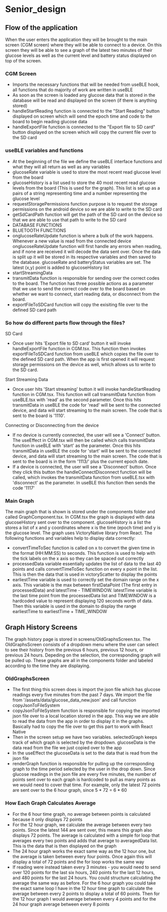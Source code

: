 # Senior_design

## Flow of the application
When the user enters the application they will be brought to the main screen (CGM screen) where they will be able to connect to a device. On this screen they will be able to see a graph of the latest two minutes of their glucose levels as well as the current level and battery status displayed on top of the screen. 

### CGM Screen
* Imports the necessary functions that will be needed from useBLE hook, all functions that do majority of work are written in useBLE
* As soon as the screen is loaded any glucose data that is stored in the database will be read and displayed on the screen (if there is anything stored)
* handleStartReading function is connected to the "Start Reading" button displayed on screen which will send the epoch time and code to the board to begin reading glucose data
* handleExportFile function is connected to the "Export file to SD card" button displayed on the screen which will copy the current file over to the SD card

### useBLE variables and functions
* At the beginning of the file we define the useBLE interface functions and what they will all return as well as any variables
* glucoseRate variable is used to store the most recent read glucose level from the board
* glucoseHistory is a list used to store the 40 most recent read glucose levels from the board (This is used for the graph). This list is set up as a pairs of a string representing time and a number representing the glucose level
* requestStoragePermissions function purpose is to request the storage permissions on the android device so we are able to write to the SD card
* getSdCardPath function will get the path of the SD card on the device so that we are able to use that path to write to the SD card
* DATABASE FUNCTIONS
* BLUETOOTH FUNCTIONS
* onglucoseRateUpdate function is where a bulk of the work happens. Whenever a new value is read from the connected device onglucoseRateUpdate function will first handle any errors when reading, and if none are received it will decode the data sent over. Once the data is split up it will be stored in its respective variables and then saved to the database. glucoseRate and batteryStatus variables are set. The latest (x,y) point is added to glucoseHistory list
* startStreamingData
* transmitData function is responsible for sending over the correct codes to the board. The function has three possible actions as a parameter that we use to send the correct code over to the board based on whether we want to connect, start reading data, or disconnect from the board. 
* exportFileToSDCard function will copy the exisiting file over to the defined SD card path

### So how do different parts flow through the files?
SD Card
* Once user hits 'Export file to SD card' button it will invoke handleExportFile function in CGM.tsx. This function then invokes exportFileToSDCard function from useBLE which copies the file over to the defined SD card path. When the app is first opened it will request storage permissions on the device as well, which allows us to write to the SD card.

Start Streaming Data
* Once user hits 'Start streaming' button it will invoke handleStartReading function in CGM.tsx. This function will call transmitData function from useBLE.tsx with 'read' as the second parameter. Once this hits transmitData in useBLE the code for 'read' will be sent to the connected device, and data will start streaming to the main screen. The code that is sent to the board is '1110'. 

Connecting or Disconnecting from the device
* If no device is currently connected, the user will see a 'Connect' button. The useEffect in CGM.tsx will then be called which calls transmitData function in useBLE with 'start' as the parameter. Once this hits transmitData in useBLE the code for 'start' will be sent to the connected device, and data will start streaming to the main screen. The code that is sent to the board is in the form '1113/' plus the current epoch date. 
* If a device is connected, the user will see a 'Disconnect' button. Once they click this button the handleConnectDisconnect function will be called, which invokes the transmitData function from useBLE.tsx with 'disconnect' as the parameter. In useBLE this function then sends the code '1117'

### Main Graph
The main graph that is shown is stored under the components folder and called GraphComponent.tsx. In CGM.tsx the graph is displayed with data glucoseHistory sent over to the component. glucoseHistory is a list the stores a list of x and y coordinates where x is the time (epoch time) and y is the glucose level. The graph uses VictoryNative library from React. The following functions and variables help to display data correctly:
* convertTimeToSec function is called on x to convert the given time in the format (HH:MM:SS) to seconds. This function is used to help with the tick labels on the x axis so they can be spaced out correctly
* processedData variable essentially updates the list of data to the last 40 points and calls convertTimeToSec function on every x point in the list. This is then the data that is used in victoryScatter to display the points
* earliestTime variable is used to correctly set the domain range on the x axis. This variable is the max between firstDataPoint (The first entry in processedData) and latestTime - TIMEWINDOW. latestTime variable is the last time point from the processedData list and TIMEWINDOW is a hardcoded value to represent displaying 120 seconds worth of data. Then this variable is used in the domain to display the range earliestTime to earliestTime + TIME_WINDOW

## Graph History Screens
The graph history page is stored in screens/OldGraphsScreen.tsx. The OldGraphsScreen consists of a dropdown menu where the user can select to see their history from the previous 6 hours, previous 12 hours, or previous 24 hours. Depeding on the selection, the corresponding graph will be pulled up. These graphs are all in the components folder and labeled according to the time they are displaying. 

### OldGraphsScreen
* The first thing this screen does is import the json file which has glucose readings every five minutes from the past 7 days. We import the file from '/assets/data/glucose_data_new.json' and call function copyJsonToFileSystem
* copyJsonToFileSystem function is responsible for copying the imported json file over to a local location stored in the app. This way we are able to read the data from the app in order to display it in the graphs. Basically had to copy the file over to get this part to work with React Native
* Then in the screen setup we have two variables. selectedGraph keeps track of which graph is selected by the dropdown. glucoseData is the data read from the file we just copied over to the app
* In the useEffect the glucoseData is set to the data that is read from the json file
* renderGraph function is responsible for pulling up the corresponding graph to the time period selected by the user in the drop down. Since glucose readings in the json file are every five minutes, the number of points sent over to each graph is hardcoded to pull as many points as we would need to cover that time. For example, only the latest 72 points are sent over to the 6 hour graph, since 5 * 72 = 6 * 60

### How Each Graph Calculates Average
* For the 6 hour time graph, no average between points is calculated because it only displays 72 points
* For the 12 hour graph, we calculate the average between every two points. Since the latest 144 are sent over, this means this graph also displays 72 points. The average is calculated with a simple for loop that averages every two points and adds that average to averagedData list. This is the data that is then displayed on the graph
* The 24 hour graph works the exact same way as the 12 hour one, but the average is taken between every four points. Once again this will display a total of 72 points and the for loop works the same way
* If reading were instead taken every 3 minutes - you would need to send over 120 points for the last six hours, 240 points for the last 12 hours, and 480 points for the last 24 hours. You could structure calculating the average the same way as before. For the 6 hour graph you could take the exact same loop I have in the 12 hour time graph to calculate the average between every 2 points to display a total of 60 points. Then for the 12 hour graph I would average between every 4 points and for the 24 hour graph average between every 8 points
